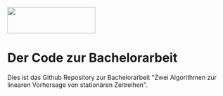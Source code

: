 <p align="left">
  <img width="200" height="60" src="https://www.math.hhu.de/typo3conf/ext/wiminno/Resources/Public/img/hhu_logo.png">
</p>

# Der Code zur Bachelorarbeit 
Dies ist das Github Repository zur Bachelorarbeit "Zwei Algorithmen zur linearen Vorhersage von stationären Zeitreihen".
